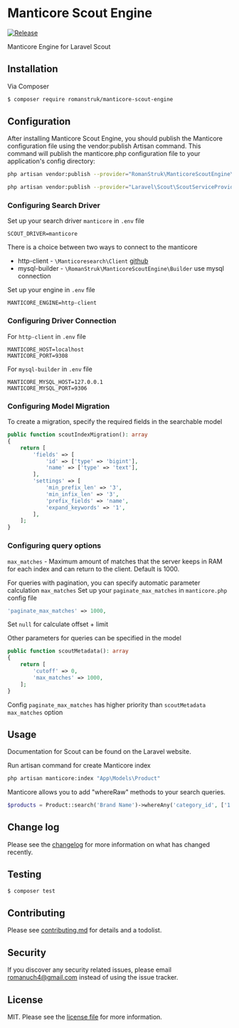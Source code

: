 # Manticore Scout Engine
[![Release](https://img.shields.io/badge/Release-v4.0.4-green?style=flat-square)](https://github.com/RomanStruk/manticore-scout-engine/releases)

Manticore Engine for Laravel Scout

## Installation

Via Composer

``` bash
$ composer require romanstruk/manticore-scout-engine
```
## Configuration
After installing Manticore Scout Engine, you should publish the Manticore configuration file using the vendor:publish Artisan command. This command will publish the manticore.php configuration file to your application's config directory:

```bash
php artisan vendor:publish --provider="RomanStruk\ManticoreScoutEngine\ManticoreServiceProvider"
```
```bash
php artisan vendor:publish --provider="Laravel\Scout\ScoutServiceProvider"
```
### Configuring Search Driver
Set up your search driver `manticore` in `.env` file
```dotenv
SCOUT_DRIVER=manticore
```
There is a choice between two ways to connect to the manticore
* http-client - `\Manticoresearch\Client` [github](https://github.com/manticoresoftware/manticoresearch-php)
* mysql-builder - `\RomanStruk\ManticoreScoutEngine\Builder` use mysql connection 

Set up your engine in `.env` file
```dotenv
MANTICORE_ENGINE=http-client
```
### Configuring Driver Connection
For `http-client` in `.env` file
```dotenv
MANTICORE_HOST=localhost
MANTICORE_PORT=9308
```
For `mysql-builder` in `.env` file
```dotenv
MANTICORE_MYSQL_HOST=127.0.0.1
MANTICORE_MYSQL_PORT=9306
```

### Configuring Model Migration
To create a migration, specify the required fields in the searchable model
```php
public function scoutIndexMigration(): array
{
    return [
        'fields' => [
            'id' => ['type' => 'bigint'],
            'name' => ['type' => 'text'],
        ],
        'settings' => [
            'min_prefix_len' => '3',
            'min_infix_len' => '3',
            'prefix_fields' => 'name',
            'expand_keywords' => '1',
        ],
    ];
}
```

### Configuring query options
`max_matches` - Maximum amount of matches that the server keeps in RAM for each index and can return to the client. Default is 1000.

For queries with pagination, you can specify automatic parameter calculation `max_matches`
Set up your `paginate_max_matches` in `manticore.php` config file
```php
'paginate_max_matches' => 1000,
```
Set `null` for calculate offset + limit

Other parameters for queries can be specified in the model
```php
public function scoutMetadata(): array
{
    return [
        'cutoff' => 0,
        'max_matches' => 1000,
    ];
}
```
Config `paginate_max_matches` has higher priority than `scoutMetadata` `max_matches` option

## Usage
Documentation for Scout can be found on the Laravel website.

Run artisan command for create Manticore index
```bash
php artisan manticore:index "App\Models\Product"
```

Manticore allows you to add "whereRaw" methods to your search queries.
```php
$products = Product::search('Brand Name')->whereAny('category_id', ['1', '2', '3'])->get();
```

## Change log

Please see the [changelog](changelog.md) for more information on what has changed recently.

## Testing

``` bash
$ composer test
```

## Contributing

Please see [contributing.md](contributing.md) for details and a todolist.

## Security

If you discover any security related issues, please email romanuch4@gmail.com instead of using the issue tracker.

## License

MIT. Please see the [license file](license.md) for more information.
